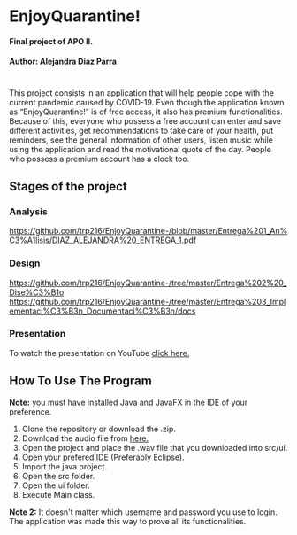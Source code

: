 # **EnjoyQuarantine!**
#### Final project of APO II.

#### **Author:** Alejandra Diaz Parra
#
This project consists in an application that will help people cope with the current pandemic caused by COVID-19. 
Even though the application known as “EnjoyQuarantine!” is of free access, it also has premium functionalities. 
Because of this, everyone who possess a free account can enter and save different activities, get recommendations 
to take care of your health, put reminders, see the general information of other users, listen music while using 
the application and read the motivational quote of the day. People who possess a premium account has a clock too.

## **Stages of the project**
### **Analysis**
https://github.com/trp216/EnjoyQuarantine-/blob/master/Entrega%201_An%C3%A1lisis/DIAZ_ALEJANDRA%20_ENTREGA_1.pdf
### **Design**
https://github.com/trp216/EnjoyQuarantine-/tree/master/Entrega%202%20_Dise%C3%B1o
https://github.com/trp216/EnjoyQuarantine-/tree/master/Entrega%203_Implementaci%C3%B3n_Documentaci%C3%B3n/docs
### **Presentation**
To watch the presentation on YouTube [click here.](https://youtu.be/veCdCKh-gE4)

## **How To Use The Program**

**Note:** you must have installed Java and JavaFX in the IDE of your preference.
1. Clone the repository or download the .zip.
2. Download the audio file from [here.](https://drive.google.com/drive/folders/1EfM0HRBTk68ZoS6PQ3zeq26TMqlPDrCh?usp=sharing)
3. Open the project and place the .wav file that you downloaded into src/ui.
4. Open your prefered IDE (Preferably Eclipse).
5. Import the java project.
6. Open the src folder.
7. Open the ui folder.
8. Execute Main class.

**Note 2:** It doesn't matter which username and password you use to login. The application was made this way to prove all its functionalities.
